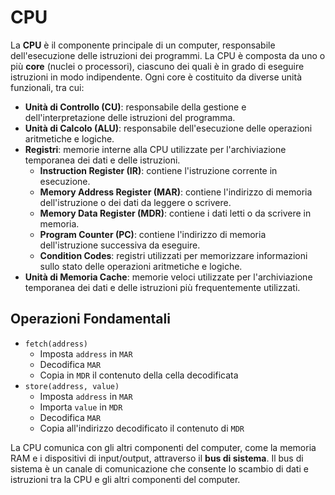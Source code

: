 # CPU
La **CPU** è il componente principale di un computer, responsabile dell'esecuzione delle istruzioni dei programmi. La CPU è composta da uno o più **core** (nuclei o processori), ciascuno dei quali è in grado di eseguire istruzioni in modo indipendente. Ogni core è costituito da diverse unità funzionali, tra cui:
- **Unità di Controllo (CU)**: responsabile della gestione e dell'interpretazione delle istruzioni del programma.
- **Unità di Calcolo (ALU)**: responsabile dell'esecuzione delle operazioni aritmetiche e logiche.
- **Registri**: memorie interne alla CPU utilizzate per l'archiviazione temporanea dei dati e delle istruzioni.
    - **Instruction Register (IR)**: contiene l'istruzione corrente in esecuzione.
    - **Memory Address Register (MAR)**: contiene l'indirizzo di memoria dell'istruzione o dei dati da leggere o scrivere.
    - **Memory Data Register (MDR)**: contiene i dati letti o da scrivere in memoria.
    - **Program Counter (PC)**: contiene l'indirizzo di memoria dell'istruzione successiva da eseguire.
    - **Condition Codes**: registri utilizzati per memorizzare informazioni sullo stato delle operazioni aritmetiche e logiche.
- **Unità di Memoria Cache**: memorie veloci utilizzate per l'archiviazione temporanea dei dati e delle istruzioni più frequentemente utilizzati.
## Operazioni Fondamentali
- `fetch(address)`
    - Imposta `address` in `MAR`
    - Decodifica `MAR`
    - Copia in `MDR` il contenuto della cella decodificata
- `store(address, value)`
    - Imposta `address` in `MAR`
    - Importa `value` in `MDR`
    - Decodifica `MAR`
    - Copia all'indirizzo decodificato il contenuto di `MDR`


La CPU comunica con gli altri componenti del computer, come la memoria RAM e i dispositivi di input/output, attraverso il **bus di sistema**. Il bus di sistema è un canale di comunicazione che consente lo scambio di dati e istruzioni tra la CPU e gli altri componenti del computer.